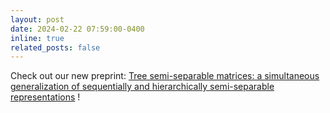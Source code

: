 ```yaml
---
layout: post
date: 2024-02-22 07:59:00-0400
inline: true
related_posts: false
---
```


Check out our new preprint: [Tree semi-separable matrices: a simultaneous generalization of sequentially and hierarchically semi-separable representations](https://arxiv.org/abs/2402.13381) !
